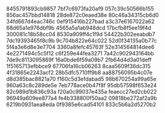 8455791893cb9857
7bf7c6973fa20af9
057c39c50566b155
856ac457bbd14818
28de872c0eaed38e
80c46a34315cb6d0
34fd667d4eac746c
0ef915416b227bad
a3c37e6167022a62
68d65a1e976dbf9b
4565a5a1ab948dcd
17bcfb8f5ee19f4d
300081c18b58cc04
8530a909ff4c1f9d
54422b302eeabdb7
7dc19393465f8c9b
9c704b822e64c022
52d0f34135a0b77c
5f4a3e6d8e3e7704
3360a8fefc45763f
52e314564814dee6
4e2271494c5c5f12
c6f259e44fea3271
7a42c902943164bb
7de9c8113095869f
16a0bde6f59a09b7
2fb64d4d3a01deff
1f5165713efbbce9
67706fa16cb06263
8caa5609f36dc315
4f31865e2243acf2
28b5dfc5710ff9b8
aa88756095b4c07e
d8d385bac8821a70
f160c5d3efdabad5
98b670254a99a65e
960a63c8c289de5e
7eb778ace0b47f8f
95db57598f653e24
82c989d1b836c93a
f20a0c99037e435a
feaecc27ed2cb022
96949a609ee877a4
fe4b338800f50aa2
09818be272af2a9b
6219b0931aea8eda
0f9385e6cad54101
833c5b6a2d5270b2
